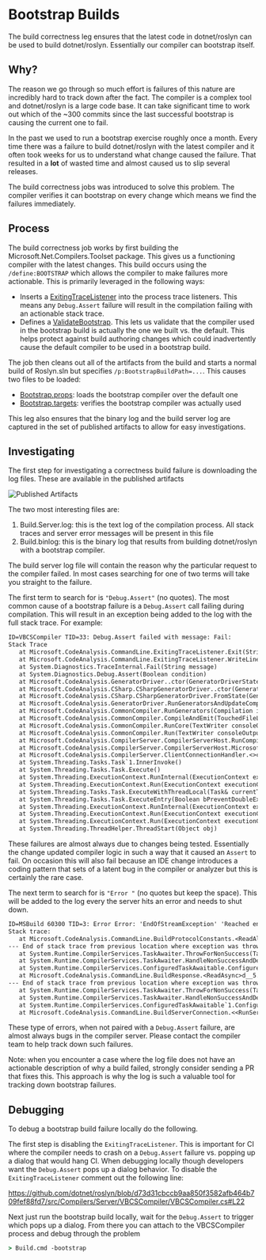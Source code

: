 # Bootstrap Builds

The build correctness leg ensures that the latest code in dotnet/roslyn can be used to build dotnet/roslyn. Essentially our compiler can bootstrap itself.

## Why? 

The reason we go through so much effort is failures of this nature are incredibly hard to track down after the fact. The compiler is a complex tool and dotnet/roslyn is a large code base. It can take significant time to work out which of the ~300 commits since the last successful bootstrap is causing the current one to fail.

In the past we used to run a bootstrap exercise roughly once a month. Every time there was a failure to build dotnet/roslyn with the latest compiler and it often took weeks for us to understand what change caused the failure. That resulted in a **lot** of wasted time and almost caused us to slip several releases.

The build correctness jobs was introduced to solve this problem. The compiler verifies it can bootstrap on every change which means we find the failures immediately.

## Process

The build correctness job works by first building the Microsoft.Net.Compilers.Toolset package. This gives us a functioning compiler with the latest changes. This build occurs using the `/define:BOOTSTRAP` which allows the compiler to make failures more actionable. This is primarily leveraged in the following ways:

- Inserts a [ExitingTraceListener](https://github.com/dotnet/roslyn/blob/main/src/Compilers/Shared/ExitingTraceListener.cs) into the process trace listeners. This means any `Debug.Assert` failure will result in the compilation failing with an actionable stack trace.
- Defines a [ValidateBootstrap](https://github.com/dotnet/roslyn/blob/main/src/Compilers/Core/MSBuildTask/ValidateBootstrap.cs). This lets us validate that the compiler used in the bootstrap build is actually the one we built vs. the default. This helps protect against build authoring changes which could inadvertently cause the default compiler to be used in a bootstrap build.

The job then cleans out all of the artifacts from the build and starts a normal build of Roslyn.sln but specifies `/p:BootstrapBuildPath=...`. This causes two files to be loaded:

- [Bootstrap.props](https://github.com/dotnet/roslyn/blob/main/eng/targets/Bootstrap.props): loads the bootstrap compiler over the default one
- [Bootstrap.targets](https://github.com/dotnet/roslyn/blob/main/eng/targets/Bootstrap.targets): verifies the bootstrap compiler was actually used

This leg also ensures that the binary log and the build server log are captured in the set of published artifacts to allow for easy investigations.

## Investigating 

The first step for investigating a correctness build failure is downloading the log files. These are available in the published artifacts

![Published Artifacts](images/bootstrap-logs.png)

The two most interesting files are:

1. Build.Server.log: this is the text log of the compilation process. All stack traces and server error messages will be present in this file
1. Build.binlog: this is the binary log that results from building dotnet/roslyn with a bootstrap compiler.

The build server log file will contain the reason why the particular request to the compiler failed. In most cases searching for one of two terms will take you straight to the failure. 

The first term to search for is `"Debug.Assert"` (no quotes). The most common cause of a bootstrap failure is a `Debug.Assert` call failing during compilation. This will result in an exception being added to the log with the full stack trace. For example: 

```txt
ID=VBCSCompiler TID=33: Debug.Assert failed with message: Fail: 
Stack Trace
   at Microsoft.CodeAnalysis.CommandLine.ExitingTraceListener.Exit(String originalMessage)
   at Microsoft.CodeAnalysis.CommandLine.ExitingTraceListener.WriteLine(String message)
   at System.Diagnostics.TraceInternal.Fail(String message)
   at System.Diagnostics.Debug.Assert(Boolean condition)
   at Microsoft.CodeAnalysis.GeneratorDriver..ctor(GeneratorDriverState state)
   at Microsoft.CodeAnalysis.CSharp.CSharpGeneratorDriver..ctor(GeneratorDriverState state)
   at Microsoft.CodeAnalysis.CSharp.CSharpGeneratorDriver.FromState(GeneratorDriverState state)
   at Microsoft.CodeAnalysis.GeneratorDriver.RunGeneratorsAndUpdateCompilation(Compilation compilation, Compilation& outputCompilation, ImmutableArray`1& diagnostics, CancellationToken cancellationToken)
   at Microsoft.CodeAnalysis.CommonCompiler.RunGenerators(Compilation input, ParseOptions parseOptions, ImmutableArray`1 generators, AnalyzerConfigOptionsProvider analyzerConfigOptionsProvider, ImmutableArray`1 additionalTexts, DiagnosticBag generatorDiagnostics)
   at Microsoft.CodeAnalysis.CommonCompiler.CompileAndEmit(TouchedFileLogger touchedFilesLogger, Compilation& compilation, ImmutableArray`1 analyzers, ImmutableArray`1 generators, ImmutableArray`1 additionalTextFiles, AnalyzerConfigSet analyzerConfigSet, ImmutableArray`1 sourceFileAnalyzerConfigOptions, ImmutableArray`1 embeddedTexts, DiagnosticBag diagnostics, CancellationToken cancellationToken, CancellationTokenSource& analyzerCts, AnalyzerDriver& analyzerDriver, Nullable`1& generatorTimingInfo)
   at Microsoft.CodeAnalysis.CommonCompiler.RunCore(TextWriter consoleOutput, ErrorLogger errorLogger, CancellationToken cancellationToken)
   at Microsoft.CodeAnalysis.CommonCompiler.Run(TextWriter consoleOutput, CancellationToken cancellationToken)
   at Microsoft.CodeAnalysis.CompilerServer.CompilerServerHost.RunCompilation(RunRequest& request, CancellationToken cancellationToken)
   at Microsoft.CodeAnalysis.CompilerServer.CompilerServerHost.Microsoft.CodeAnalysis.CompilerServer.ICompilerServerHost.RunCompilation(RunRequest& request, CancellationToken cancellationToken)
   at Microsoft.CodeAnalysis.CompilerServer.ClientConnectionHandler.<>c__DisplayClass8_0.<ProcessCompilationRequestAsync>b__1()
   at System.Threading.Tasks.Task`1.InnerInvoke()
   at System.Threading.Tasks.Task.Execute()
   at System.Threading.ExecutionContext.RunInternal(ExecutionContext executionContext, ContextCallback callback, Object state, Boolean preserveSyncCtx)
   at System.Threading.ExecutionContext.Run(ExecutionContext executionContext, ContextCallback callback, Object state, Boolean preserveSyncCtx)
   at System.Threading.Tasks.Task.ExecuteWithThreadLocal(Task& currentTaskSlot)
   at System.Threading.Tasks.Task.ExecuteEntry(Boolean bPreventDoubleExecution)
   at System.Threading.ExecutionContext.RunInternal(ExecutionContext executionContext, ContextCallback callback, Object state, Boolean preserveSyncCtx)
   at System.Threading.ExecutionContext.Run(ExecutionContext executionContext, ContextCallback callback, Object state, Boolean preserveSyncCtx)
   at System.Threading.ExecutionContext.Run(ExecutionContext executionContext, ContextCallback callback, Object state)
   at System.Threading.ThreadHelper.ThreadStart(Object obj)
   ```

These failures are almost always due to changes being tested. Essentially the change updated compiler logic in such a way that it caused an `Assert` to fail. On occasion this will also fail because an IDE change introduces a coding pattern that sets of a latent bug in the compiler or analyzer but this is certainly the rare case.

The next term to search for is `"Error "` (no quotes but keep the space). This will be added to the log every the server hits an error and needs to shut down.

```txt
ID=MSBuild 60300 TID=3: Error Error: 'EndOfStreamException' 'Reached end of stream before end of read.' occurred during 'Reading response for d2c3aeac-bd8a-4251-bde0-2e11bbc57d13'
Stack trace:
   at Microsoft.CodeAnalysis.CommandLine.BuildProtocolConstants.<ReadAllAsync>d__4.MoveNext() in C:\Users\jaredpar\code\wt\ros2\src\Compilers\Core\CommandLine\BuildProtocol.cs:line 641
--- End of stack trace from previous location where exception was thrown ---
   at System.Runtime.CompilerServices.TaskAwaiter.ThrowForNonSuccess(Task task)
   at System.Runtime.CompilerServices.TaskAwaiter.HandleNonSuccessAndDebuggerNotification(Task task)
   at System.Runtime.CompilerServices.ConfiguredTaskAwaitable.ConfiguredTaskAwaiter.GetResult()
   at Microsoft.CodeAnalysis.CommandLine.BuildResponse.<ReadAsync>d__5.MoveNext() in C:\Users\jaredpar\code\wt\ros2\src\Compilers\Core\CommandLine\BuildProtocol.cs:line 342
--- End of stack trace from previous location where exception was thrown ---
   at System.Runtime.CompilerServices.TaskAwaiter.ThrowForNonSuccess(Task task)
   at System.Runtime.CompilerServices.TaskAwaiter.HandleNonSuccessAndDebuggerNotification(Task task)
   at System.Runtime.CompilerServices.ConfiguredTaskAwaitable`1.ConfiguredTaskAwaiter.GetResult()
   at Microsoft.CodeAnalysis.CommandLine.BuildServerConnection.<<RunServerBuildRequestAsync>g__tryRunRequestAsync|7_1>d.MoveNext() in C:\Users\jaredpar\code\wt\ros2\src\Compilers\Shared\BuildServerConnection.cs:line 288
```

These type of errors, when not paired with a `Debug.Assert` failure, are almost always bugs in the compiler server. Please contact the compiler team to help track down such failures.

Note: when you encounter a case where the log file does not have an actionable description of why a build failed, strongly consider sending a PR that fixes this. This approach is why the log is such a valuable tool for tracking down bootstrap failures. 

## Debugging

To debug a bootstrap build failure locally do the following. 

The first step is disabling the `ExitingTraceListener`. This is important for CI where the compiler needs to crash on a `Debug.Assert` failure vs. popping up a dialog that would hang CI. When debugging locally though developers want the `Debug.Assert` pops up a dialog behavior. To disable the `ExitingTraceListener` comment out the following line: 

https://github.com/dotnet/roslyn/blob/d73d31cbccb9aa850f3582afb464b709fef88fd7/src/Compilers/Server/VBCSCompiler/VBCSCompiler.cs#L22

Next just run the bootstrap build locally, wait for the `Debug.Assert` to trigger which pops up a dialog. From there you can attach to the VBCSCompiler process and debug through the problem

```cmd
> Build.cmd -bootstrap
```
